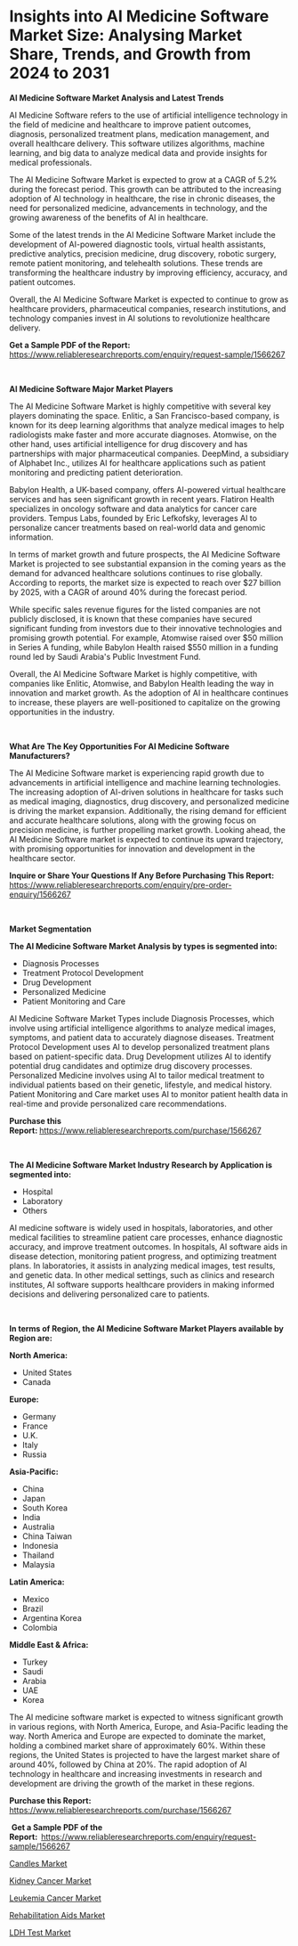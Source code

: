 <p><h1>Insights into AI Medicine Software Market Size: Analysing Market Share, Trends, and Growth from 2024 to 2031</h1></p><p><strong>AI Medicine Software Market Analysis and Latest Trends</strong></p>
<p><p>AI Medicine Software refers to the use of artificial intelligence technology in the field of medicine and healthcare to improve patient outcomes, diagnosis, personalized treatment plans, medication management, and overall healthcare delivery. This software utilizes algorithms, machine learning, and big data to analyze medical data and provide insights for medical professionals.</p><p>The AI Medicine Software Market is expected to grow at a CAGR of 5.2% during the forecast period. This growth can be attributed to the increasing adoption of AI technology in healthcare, the rise in chronic diseases, the need for personalized medicine, advancements in technology, and the growing awareness of the benefits of AI in healthcare.</p><p>Some of the latest trends in the AI Medicine Software Market include the development of AI-powered diagnostic tools, virtual health assistants, predictive analytics, precision medicine, drug discovery, robotic surgery, remote patient monitoring, and telehealth solutions. These trends are transforming the healthcare industry by improving efficiency, accuracy, and patient outcomes.</p><p>Overall, the AI Medicine Software Market is expected to continue to grow as healthcare providers, pharmaceutical companies, research institutions, and technology companies invest in AI solutions to revolutionize healthcare delivery.</p></p>
<p><strong>Get a Sample PDF of the Report:&nbsp;</strong> <a href="https://www.reliableresearchreports.com/enquiry/request-sample/1566267">https://www.reliableresearchreports.com/enquiry/request-sample/1566267</a></p>
<p>&nbsp;</p>
<p><strong>AI Medicine Software Major Market Players</strong></p>
<p><p>The AI Medicine Software Market is highly competitive with several key players dominating the space. Enlitic, a San Francisco-based company, is known for its deep learning algorithms that analyze medical images to help radiologists make faster and more accurate diagnoses. Atomwise, on the other hand, uses artificial intelligence for drug discovery and has partnerships with major pharmaceutical companies. DeepMind, a subsidiary of Alphabet Inc., utilizes AI for healthcare applications such as patient monitoring and predicting patient deterioration.</p><p>Babylon Health, a UK-based company, offers AI-powered virtual healthcare services and has seen significant growth in recent years. Flatiron Health specializes in oncology software and data analytics for cancer care providers. Tempus Labs, founded by Eric Lefkofsky, leverages AI to personalize cancer treatments based on real-world data and genomic information.</p><p>In terms of market growth and future prospects, the AI Medicine Software Market is projected to see substantial expansion in the coming years as the demand for advanced healthcare solutions continues to rise globally. According to reports, the market size is expected to reach over $27 billion by 2025, with a CAGR of around 40% during the forecast period.</p><p>While specific sales revenue figures for the listed companies are not publicly disclosed, it is known that these companies have secured significant funding from investors due to their innovative technologies and promising growth potential. For example, Atomwise raised over $50 million in Series A funding, while Babylon Health raised $550 million in a funding round led by Saudi Arabia's Public Investment Fund.</p><p>Overall, the AI Medicine Software Market is highly competitive, with companies like Enlitic, Atomwise, and Babylon Health leading the way in innovation and market growth. As the adoption of AI in healthcare continues to increase, these players are well-positioned to capitalize on the growing opportunities in the industry.</p></p>
<p>&nbsp;</p>
<p><strong>What Are The Key Opportunities For AI Medicine Software Manufacturers?</strong></p>
<p><p>The AI Medicine Software market is experiencing rapid growth due to advancements in artificial intelligence and machine learning technologies. The increasing adoption of AI-driven solutions in healthcare for tasks such as medical imaging, diagnostics, drug discovery, and personalized medicine is driving the market expansion. Additionally, the rising demand for efficient and accurate healthcare solutions, along with the growing focus on precision medicine, is further propelling market growth. Looking ahead, the AI Medicine Software market is expected to continue its upward trajectory, with promising opportunities for innovation and development in the healthcare sector.</p></p>
<p><strong>Inquire or Share Your Questions If Any Before Purchasing This Report:</strong> <a href="https://www.reliableresearchreports.com/enquiry/pre-order-enquiry/1566267">https://www.reliableresearchreports.com/enquiry/pre-order-enquiry/1566267</a></p>
<p>&nbsp;</p>
<p><strong>Market Segmentation</strong></p>
<p><strong>The AI Medicine Software Market Analysis by types is segmented into:</strong></p>
<p><ul><li>Diagnosis Processes</li><li>Treatment Protocol Development</li><li>Drug Development</li><li>Personalized Medicine</li><li>Patient Monitoring and Care</li></ul></p>
<p><p>AI Medicine Software Market Types include Diagnosis Processes, which involve using artificial intelligence algorithms to analyze medical images, symptoms, and patient data to accurately diagnose diseases. Treatment Protocol Development uses AI to develop personalized treatment plans based on patient-specific data. Drug Development utilizes AI to identify potential drug candidates and optimize drug discovery processes. Personalized Medicine involves using AI to tailor medical treatment to individual patients based on their genetic, lifestyle, and medical history. Patient Monitoring and Care market uses AI to monitor patient health data in real-time and provide personalized care recommendations.</p></p>
<p><strong>Purchase this Report:&nbsp;</strong><a href="https://www.reliableresearchreports.com/purchase/1566267">https://www.reliableresearchreports.com/purchase/1566267</a></p>
<p>&nbsp;</p>
<p><strong>The AI Medicine Software Market Industry Research by Application is segmented into:</strong></p>
<p><ul><li>Hospital</li><li>Laboratory</li><li>Others</li></ul></p>
<p><p>AI medicine software is widely used in hospitals, laboratories, and other medical facilities to streamline patient care processes, enhance diagnostic accuracy, and improve treatment outcomes. In hospitals, AI software aids in disease detection, monitoring patient progress, and optimizing treatment plans. In laboratories, it assists in analyzing medical images, test results, and genetic data. In other medical settings, such as clinics and research institutes, AI software supports healthcare providers in making informed decisions and delivering personalized care to patients.</p></p>
<p>&nbsp;</p>
<p><strong>In terms of Region, the AI Medicine Software Market Players available by Region are:</strong></p>
<p>
    <p> <strong> North America: </strong>
        <ul>
            <li>United States</li>
            <li>Canada</li>
        </ul>
        </p> 
    <p> <strong> Europe: </strong>
        <ul>
            <li>Germany</li>
            <li>France</li>
            <li>U.K.</li>
            <li>Italy</li>
            <li>Russia</li>
        </ul>
        </p> 
    <p> <strong> Asia-Pacific: </strong>
        <ul>
            <li>China</li>
            <li>Japan</li>
            <li>South Korea</li>
            <li>India</li>
            <li>Australia</li>
            <li>China Taiwan</li>
            <li>Indonesia</li>
            <li>Thailand</li>
            <li>Malaysia</li>
        </ul>
        </p> 
    <p> <strong> Latin America: </strong>
        <ul>
            <li>Mexico</li>
            <li>Brazil</li>
            <li>Argentina Korea</li>
            <li>Colombia</li>
        </ul>
        </p> 
    <p> <strong> Middle East & Africa: </strong>
        <ul>
            <li>Turkey</li>
            <li>Saudi</li>
            <li>Arabia</li>
            <li>UAE</li>
            <li>Korea</li>
        </ul>
    </p>
    </p>
<p><p>The AI medicine software market is expected to witness significant growth in various regions, with North America, Europe, and Asia-Pacific leading the way. North America and Europe are expected to dominate the market, holding a combined market share of approximately 60%. Within these regions, the United States is projected to have the largest market share of around 40%, followed by China at 20%. The rapid adoption of AI technology in healthcare and increasing investments in research and development are driving the growth of the market in these regions.</p></p>
<p><strong>Purchase this Report: </strong><a href="https://www.reliableresearchreports.com/purchase/1566267">https://www.reliableresearchreports.com/purchase/1566267</a></p>
<p>&nbsp;<strong>Get a Sample PDF of the Report:&nbsp;&nbsp;</strong><a href="https://www.reliableresearchreports.com/enquiry/request-sample/1566267">https://www.reliableresearchreports.com/enquiry/request-sample/1566267</a></p>
<p><strong></strong></p>
<p><p><a href="https://github.com/nicholepatriciadoylenwnrjr0/Market-Research-Report-List-1/blob/main/candles-market.md">Candles Market</a></p><p><a href="https://medium.com/@loretadervishi2013/kidney-cancer-market-insights-into-market-cagr-market-trends-and-growth-strategies-7d4966d08498">Kidney Cancer Market</a></p><p><a href="https://medium.com/@loretadervishi2013/leukemia-cancer-market-insights-into-market-cagr-market-trends-and-growth-strategies-7aa4a9149521">Leukemia Cancer Market</a></p><p><a href="https://github.com/gamblestampleyjenny50m5sl6/Market-Research-Report-List-1/blob/main/rehabilitation-aids-market.md">Rehabilitation Aids Market</a></p><p><a href="https://medium.com/@caleighhane2777/analyzing-ldh-test-market-global-industry-perspective-and-forecast-2024-to-2031-fb503c754c8c">LDH Test Market</a></p></p>